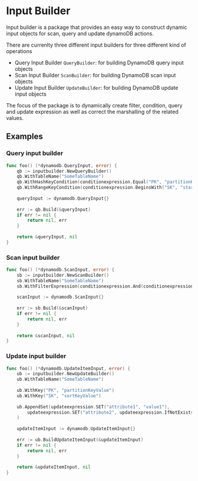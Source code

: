 # Input Builder
Input builder is a package that provides an easy way to construct dynamic input objects for scan, query and update dynamoDB actions.

There are currenlty three different input builders for three different kind of operations
- Query Input Builder `QueryBuilder`: for building DynamoDB query input objects
- Scan Input Builder `ScanBuilder`: for building DynamoDB scan input objects
- Update Input Builder `UpdateBuilder`: for building DynamoDB update input objects

The focus of the package is to dynamically create filter, condition, query and update expression as well as correct the marshalling of the related values.

## Examples
### Query input builder
```go
func foo() (*dynamodb.QueryInput, error) {
	qb := inputbuilder.NewQueryBuilder()
	qb.WithTableName("SomeTableName")
	qb.WithHashKeyCondition(conditionexpression.Equal("PK", "partitionKeyValue"))
	qb.WithRangeKeyCondition(conditionexpression.BeginsWith("SK", "startOfSK"))
	
	queryInput := dynamodb.QueryInput{}
	
	err := qb.Build(&queryInput)
	if err != nil {
		return nil, err
	}
	
	return &queryInput, nil
}
```

### Scan input builder
```go
func foo() (*dynamodb.ScanInput, error) {
	sb := inputbuilder.NewScanBuilder()
	sb.WithTableName("SomeTableName")
	sb.WithFilterExpression(conditionexpression.And(conditionexpression.Equal("attribute1", "value1")),conditionexpression.NotEqual("attribute2", "value2")))
	
	scanInput := dynamodb.ScanInput{}
	
	err := sb.Build(&scanInput)
	if err != nil {
		return nil, err
	}
	
	return &scanInput, nil
}
```

### Update input builder
```go
func foo() (*dynamodb.UpdateItemInput, error) {
	ub := inputbuilder.NewUpdateBuilder()
	ub.WithTableName("SomeTableName")
	
	ub.WithKey("PK", "partitionKeyValue")
	ub.WithKey("SK", "sortKeyValue")
	
	ub.AppendSet(updateexpression.SET("attribute1", "value1"), 
		updateexpression.SET("attribute2", updateexpression.IfNotExists("attribute2", updateexpression.Addition("attribute2", 7))
    )
	
	updateItemInput := dynamodb.UpdateItemInput{}
	
	err := ub.BuildUpdateItemInput(&updateItemInput)
	if err != nil {
		return nil, err
	}
	
	return &updateItemInput, nil
}
```
